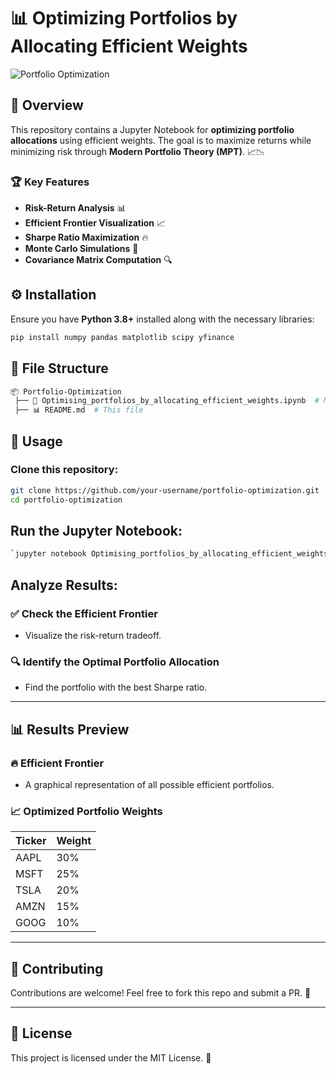# 📊 Optimizing Portfolios by Allocating Efficient Weights

![Portfolio Optimization](https://upload.wikimedia.org/wikipedia/commons/3/3a/Markowitz_frontier.gif)

## 🚀 Overview
This repository contains a Jupyter Notebook for **optimizing portfolio allocations** using efficient weights. The goal is to maximize returns while minimizing risk through **Modern Portfolio Theory (MPT)**. 📈📉

### 🏆 Key Features
- **Risk-Return Analysis** 📊
- **Efficient Frontier Visualization** 📈
- **Sharpe Ratio Maximization** 🔥
- **Monte Carlo Simulations** 🎲
- **Covariance Matrix Computation** 🔍

## ⚙️ Installation
Ensure you have **Python 3.8+** installed along with the necessary libraries:

```sh
pip install numpy pandas matplotlib scipy yfinance
```
## 📂 File Structure
```sh
📦 Portfolio-Optimization
 ├── 📜 Optimising_portfolios_by_allocating_efficient_weights.ipynb  # Main Notebook
 ├── 📊 README.md  # This file
```
## 📖 Usage

### Clone this repository:
```sh
git clone https://github.com/your-username/portfolio-optimization.git
cd portfolio-optimization
```
## Run the Jupyter Notebook:
```sh
`jupyter notebook Optimising_portfolios_by_allocating_efficient_weights.ipynb`
```
## Analyze Results:

### ✅ Check the Efficient Frontier
- Visualize the risk-return tradeoff.

### 🔍 Identify the Optimal Portfolio Allocation
- Find the portfolio with the best Sharpe ratio.

---

## 📊 Results Preview

### 🔥 Efficient Frontier
- A graphical representation of all possible efficient portfolios.

### 📈 Optimized Portfolio Weights

| Ticker | Weight |
|--------|--------|
| AAPL   | 30%    |
| MSFT   | 25%    |
| TSLA   | 20%    |
| AMZN   | 15%    |
| GOOG   | 10%    |

---

## 🤝 Contributing
Contributions are welcome! Feel free to fork this repo and submit a PR. 🚀

---

## 📜 License
This project is licensed under the MIT License. 📝
